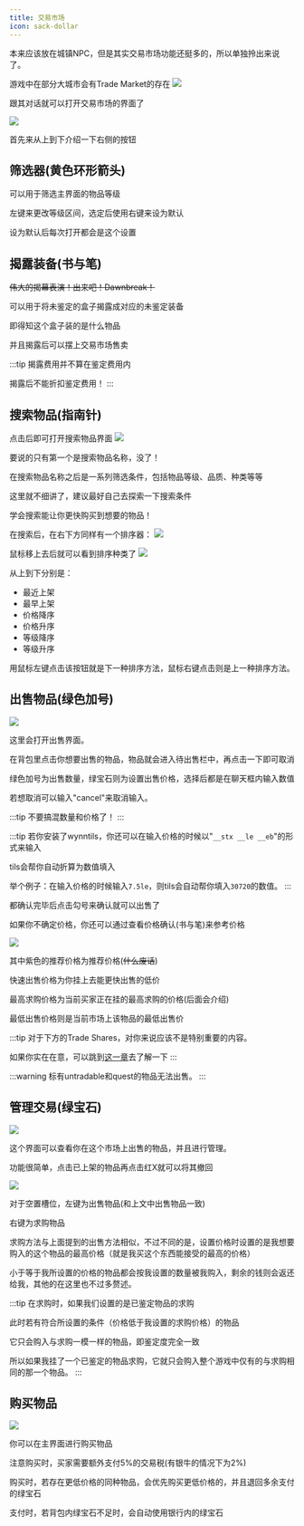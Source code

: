 ```yaml
---
title: 交易市场
icon: sack-dollar
---
```



本来应该放在城镇NPC，但是其实交易市场功能还挺多的，所以单独拎出来说了。

游戏中在部分大城市会有Trade Market的存在
![](/assets/img/TM1.jpg)

跟其对话就可以打开交易市场的界面了

![](/assets/img/TM2.jpg)

首先来从上到下介绍一下右侧的按钮

## 筛选器(黄色环形箭头)
  
可以用于筛选主界面的物品等级

左键来更改等级区间，选定后使用右键来设为默认

设为默认后每次打开都会是这个设置

## 揭露装备(书与笔)
  
~~伟大的揭幕表演！出来吧！Dawnbreak！~~

可以用于将未鉴定的盒子揭露成对应的未鉴定装备

即得知这个盒子装的是什么物品

并且揭露后可以摆上交易市场售卖

:::tip
揭露费用并不算在鉴定费用内

揭露后不能折扣鉴定费用！
:::
## 搜索物品(指南针)
点击后即可打开搜索物品界面
![](/assets/img/TM5.jpg)

要说的只有第一个是搜索物品名称，没了！

在搜索物品名称之后是一系列筛选条件，包括物品等级、品质、种类等等

这里就不细讲了，建议最好自己去探索一下搜索条件

学会搜索能让你更快购买到想要的物品！

在搜索后，在右下方同样有一个排序器：
![](/assets/img/TM6.jpg)

鼠标移上去后就可以看到排序种类了
![](/assets/img/TM7.jpg)

从上到下分别是：
+ 最近上架
+ 最早上架
+ 价格降序
+ 价格升序
+ 等级降序
+ 等级升序

用鼠标左键点击该按钮就是下一种排序方法，鼠标右键点击则是上一种排序方法。

## 出售物品(绿色加号)

![](/assets/img/TM3.jpg)

这里会打开出售界面。

在背包里点击你想要出售的物品，物品就会进入待出售栏中，再点击一下即可取消

绿色加号为出售数量，绿宝石则为设置出售价格，选择后都是在聊天框内输入数值

若想取消可以输入"cancel"来取消输入。

:::tip
不要搞混数量和价格了！
:::

:::tip
若你安装了wynntils，你还可以在输入价格的时候以"`__stx __le __eb`"的形式来输入

tils会帮你自动折算为数值填入

举个例子：在输入价格的时候输入`7.5le`，则tils会自动帮你填入`30720`的数值。
:::

都确认完毕后点击勾号来确认就可以出售了

如果你不确定价格，你还可以通过查看价格确认(书与笔)来参考价格

![](/assets/img/TM4.jpg)

其中紫色的推荐价格为推荐价格(~~什么废话~~)

快速出售价格为你挂上去能更快出售的低价

最高求购价格为当前买家正在挂的最高求购的价格(后面会介绍)

最低出售价格则是当前市场上该物品的最低出售价

:::tip
对于下方的Trade Shares，对你来说应该不是特别重要的内容。

如果你实在在意，可以跳到[这一章](/guide/VIP.html#sliverbull-share)去了解一下
:::

:::warning
标有untradable和quest的物品无法出售。
:::

## 管理交易(绿宝石)
![](/assets/img/TM8.jpg)

这个界面可以查看你在这个市场上出售的物品，并且进行管理。

功能很简单，点击已上架的物品再点击红X就可以将其撤回

![](/assets/img/TM9.jpg)

对于空置槽位，左键为出售物品(和上文中出售物品一致)

右键为求购物品

求购方法与上面提到的出售方法相似，不过不同的是，设置价格时设置的是我想要购入的这个物品的最高价格（就是我买这个东西能接受的最高的价格）

小于等于我所设置的价格的物品都会按我设置的数量被我购入，剩余的钱则会返还给我，其他的在这里也不过多赘述。

:::tip
在求购时，如果我们设置的是已鉴定物品的求购

此时若有符合所设置的条件（价格低于我设置的求购价格）的物品

它只会购入与求购一模一样的物品，即鉴定度完全一致

所以如果我挂了一个已鉴定的物品求购，它就只会购入整个游戏中仅有的与求购相同的那一个物品。
:::

## 购买物品

![](/assets/img/TM10.jpg)

你可以在主界面进行购买物品

注意购买时，买家需要额外支付5%的交易税(有银牛的情况下为2%)

购买时，若存在更低价格的同种物品，会优先购买更低价格的，并且退回多余支付的绿宝石

支付时，若背包内绿宝石不足时，会自动使用银行内的绿宝石

